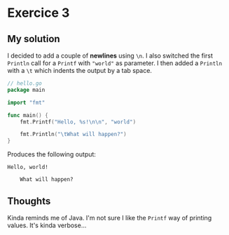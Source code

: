 # Exercice 3

## My solution

I decided to add a couple of **newlines** using `\n`. I also switched the first `Println` call for a `Printf` with `"world"` as parameter. I then added a `Println` with a `\t` which indents the output by a tab space.

```go
// hello.go
package main

import "fmt"

func main() {
	fmt.Printf("Hello, %s!\n\n", "world")

	fmt.Println("\tWhat will happen?")
}
```

Produces the following output:

```
Hello, world!

	What will happen?

```

## Thoughts

Kinda reminds me of Java. I'm not sure I like the `Printf` way of printing values. It's kinda verbose...
